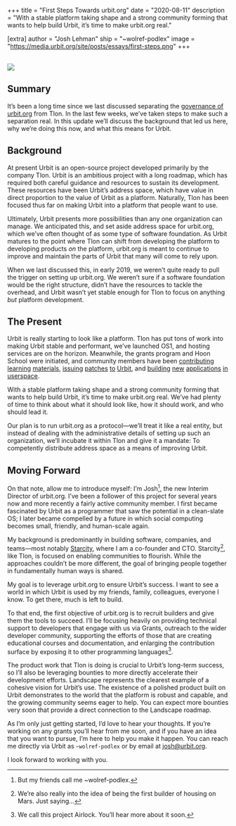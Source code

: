 +++
title = "First Steps Towards urbit.org"
date = "2020-08-11"
description = "With a stable platform taking shape and a strong community forming that wants to help build Urbit, it’s time to make urbit.org real."

[extra]
author = "Josh Lehman"
ship = "~wolref-podlex"
image = "https://media.urbit.org/site/posts/essays/first-steps.png"
+++

<br>

<img src="https://media.urbit.org/site/posts/essays/first-steps.png">

## Summary

It’s been a long time since we last discussed separating the [governance of urbit.org](https://urbit.org/blog/governance-of-urbit/) from Tlon. In the last few weeks, we’ve taken steps to make such a separation real. In this update we’ll discuss the background that led us here, why we’re doing this now, and what this means for Urbit.

## Background

At present Urbit is an open-source project developed primarily by the company Tlon. Urbit is an ambitious project with a long roadmap, which has required both careful guidance and resources to sustain its development. These resources have been Urbit’s address space, which have value in direct proportion to the value of Urbit as a platform. Naturally, Tlon has been focused thus far on making Urbit into a platform that people want to use.

Ultimately, Urbit presents more possibilities than any one organization can manage. We anticipated this, and set aside address space for urbit.org, which we’ve often thought of as some type of software foundation. As Urbit matures to the point where Tlon can shift from developing the platform to developing products _on_ the platform, urbit.org is meant to continue to improve and maintain the parts of Urbit that many will come to rely upon.

When we last discussed this, in early 2019, we weren’t quite ready to pull the trigger on setting up urbit.org. We weren’t sure if a software foundation would be the right structure, didn’t have the resources to tackle the overhead, and Urbit wasn’t yet stable enough for Tlon to focus on anything _but_ platform development.

## The Present

Urbit is really starting to look like a platform. Tlon has put tons of work into making Urbit stable and performant, we’ve launched OS1, and hosting services are on the horizon. Meanwhile, the grants program and Hoon School were initiated, and community members have been [contributing](https://github.com/natareo/hooncard/blob/master/hooncard.pdf) [learning](https://github.com/timlucmiptev/gall-guide/blob/master/guide-docs/overview.md) [materials](https://github.com/lukechampine/rote/blob/master/urbit/app/rote.hoon), [issuing](https://github.com/urbit/urbit/pull/2885) [patches](https://github.com/urbit/urbit/pull/3202) [to](https://github.com/urbit/urbit/pull/3238) [Urbit](https://github.com/urbit/urbit/pull/2867), and [building](https://github.com/ryjm/srrs) [new](https://github.com/dclelland/UrsusChat) [applications](https://github.com/yosoyubik/canvas) [in](https://github.com/yosoyubik/urbitcoin) [userspace](https://github.com/taalhavras/ucal).

With a stable platform taking shape and a strong community forming that wants to help build Urbit, it’s time to make urbit.org real. We’ve had plenty of time to think about what it should look like, how it should work, and who should lead it.

Our plan is to run urbit.org as a protocol—we’ll treat it like a real entity, but instead of dealing with the administrative details of setting up such an organization, we’ll incubate it within Tlon and give it a mandate: To competently distribute address space as a means of improving Urbit.

## Moving Forward

On that note, allow me to introduce myself: I’m Josh[^1], the new Interim Director of urbit.org. I’ve been a follower of this project for several years now and more recently a fairly active community member. I first became fascinated by Urbit as a programmer that saw the potential in a clean-slate OS; I later became compelled by a future in which social computing becomes small, friendly, and human-scale again.

My background is predominantly in building software, companies, and teams—most notably [Starcity](https://starcity.com), where I am a co-founder and CTO. Starcity[^2], like Tlon, is focused on enabling communities to flourish. While the approaches couldn’t be more different, the goal of bringing people together in fundamentally human ways is shared.

My goal is to leverage urbit.org to ensure Urbit’s success. I want to see a world in which Urbit is used by my friends, family, colleagues, everyone I know. To get there, much is left to build.

To that end, the first objective of urbit.org is to recruit builders and give them the tools to succeed. I’ll be focusing heavily on providing technical support to developers that engage with us via Grants, outreach to the wider developer community, supporting the efforts of those that are creating educational courses and documentation, and enlarging the contribution surface by exposing it to other programming languages[^3].

The product work that Tlon is doing is crucial to Urbit’s long-term success, so I’ll also be leveraging bounties to more directly accelerate their development efforts. Landscape represents the clearest example of a cohesive vision for Urbit’s use. The existence of a polished product built on Urbit demonstrates to the world that the platform is robust and capable, and the growing community seems eager to help. You can expect more bounties very soon that provide a direct connection to the Landscape roadmap.

As I’m only just getting started, I’d love to hear your thoughts. If you’re working on any grants you’ll hear from me soon, and if you have an idea that you want to pursue, I’m here to help you make it happen. You can reach me directly via Urbit as `~wolref-podlex` or by email at josh@urbit.org.

I look forward to working with you.

[^1]: But my friends call me ~wolref-podlex.
[^2]: We’re also really into the idea of being the first builder of housing on Mars. Just saying...
[^3]: We call this project Airlock. You’ll hear more about it soon.
